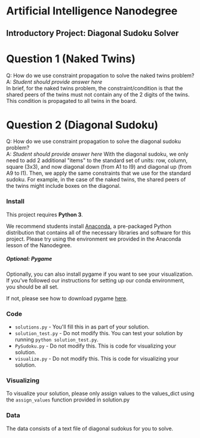 # Artificial Intelligence Nanodegree
## Introductory Project: Diagonal Sudoku Solver

# Question 1 (Naked Twins)
Q: How do we use constraint propagation to solve the naked twins problem?  
A: *Student should provide answer here*     
In brief, for the naked twins problem, the constraint/condition is that the shared peers of the twins must not contain any of the 2 digits of the twins.
This condition is propagated to all twins in the board.


# Question 2 (Diagonal Sudoku)
Q: How do we use constraint propagation to solve the diagonal sudoku problem?  
A: *Student should provide answer here*
With the diagonal sudoku, we only need to add 2 additional "items" to the standard set of units: row, column, square (3x3), and now diagonal down (from A1 to I9) and diagonal up (from A9 to I1). Then, we apply the same constraints that we use for the standard sudoku. For example, in the case of the naked twins, the shared peers of the twins might include boxes on the diagonal.


### Install

This project requires **Python 3**.

We recommend students install [Anaconda](https://www.continuum.io/downloads), a pre-packaged Python distribution that contains all of the necessary libraries and software for this project. 
Please try using the environment we provided in the Anaconda lesson of the Nanodegree.

##### Optional: Pygame

Optionally, you can also install pygame if you want to see your visualization. If you've followed our instructions for setting up our conda environment, you should be all set.

If not, please see how to download pygame [here](http://www.pygame.org/download.shtml).

### Code

* `solutions.py` - You'll fill this in as part of your solution.
* `solution_test.py` - Do not modify this. You can test your solution by running `python solution_test.py`.
* `PySudoku.py` - Do not modify this. This is code for visualizing your solution.
* `visualize.py` - Do not modify this. This is code for visualizing your solution.

### Visualizing

To visualize your solution, please only assign values to the values_dict using the ```assign_values``` function provided in solution.py

### Data

The data consists of a text file of diagonal sudokus for you to solve.